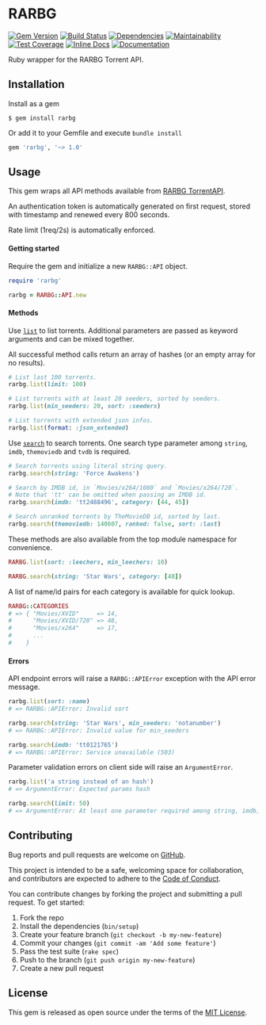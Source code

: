 # RARBG
[![Gem Version](https://img.shields.io/gem/v/rarbg.svg?colorB=brightgreen)](https://rubygems.org/gems/rarbg)
[![Build Status](https://travis-ci.org/epistrephein/rarbg.svg?branch=master)](https://travis-ci.org/epistrephein/rarbg)
[![Dependencies](https://badges.depfu.com/badges/32877a5a58ad7eb3f5db321d85a23c1b/overview.svg)](https://depfu.com/github/epistrephein/rarbg?project_id=5845)
[![Maintainability](https://api.codeclimate.com/v1/badges/adf6a91b754bb4aaacf2/maintainability)](https://codeclimate.com/github/epistrephein/rarbg/maintainability)
[![Test Coverage](https://api.codeclimate.com/v1/badges/adf6a91b754bb4aaacf2/test_coverage)](https://codeclimate.com/github/epistrephein/rarbg/test_coverage)
[![Inline Docs](https://inch-ci.org/github/epistrephein/rarbg.svg?branch=master)](https://inch-ci.org/github/epistrephein/rarbg)
[![Documentation](https://img.shields.io/badge/docs-yard-blue.svg)](https://epistrephein.github.io/rarbg)

Ruby wrapper for the RARBG Torrent API.

## Installation

Install as a gem

```shell
$ gem install rarbg
```

Or add it to your Gemfile and execute `bundle install`

```ruby
gem 'rarbg', '~> 1.0'
```

## Usage

This gem wraps all API methods available from [RARBG TorrentAPI](https://torrentapi.org/apidocs_v2.txt).

An authentication token is automatically generated on first request, stored with timestamp and renewed every 800 seconds.

Rate limit (1req/2s) is automatically enforced.

#### Getting started

Require the gem and initialize a new `RARBG::API` object.

```ruby
require 'rarbg'

rarbg = RARBG::API.new
```

#### Methods

Use [`list`](https://epistrephein.github.io/rarbg/RARBG/API.html#list-instance_method) to list torrents.
Additional parameters are passed as keyword arguments and can be mixed together.

All successful method calls return an array of hashes (or an empty array for no results).

```ruby
# List last 100 torrents.
rarbg.list(limit: 100)

# List torrents with at least 20 seeders, sorted by seeders.
rarbg.list(min_seeders: 20, sort: :seeders)

# List torrents with extended json infos.
rarbg.list(format: :json_extended)
```

Use [`search`](https://epistrephein.github.io/rarbg/RARBG/API.html#search-instance_method) to search torrents.
One search type parameter among `string`, `imdb`, `themoviedb` and `tvdb` is required.

```ruby
# Search torrents using literal string query.
rarbg.search(string: 'Force Awakens')

# Search by IMDB id, in `Movies/x264/1080` and `Movies/x264/720`.
# Note that 'tt' can be omitted when passing an IMDB id.
rarbg.search(imdb: 'tt2488496', category: [44, 45])

# Search unranked torrents by TheMovieDB id, sorted by last.
rarbg.search(themoviedb: 140607, ranked: false, sort: :last)
```

These methods are also available from the top module namespace for convenience.

```ruby
RARBG.list(sort: :leechers, min_leechers: 10)

RARBG.search(string: 'Star Wars', category: [48])
```

A list of name/id pairs for each category is available for quick lookup.

```ruby
RARBG::CATEGORIES
# => { "Movies/XVID"     => 14,
#      "Movies/XVID/720" => 48,
#      "Movies/x264"     => 17,
#      ...
#    }
```

#### Errors

API endpoint errors will raise a `RARBG::APIError` exception with the API error message.

```ruby
rarbg.list(sort: :name)
# => RARBG::APIError: Invalid sort

rarbg.search(string: 'Star Wars', min_seeders: 'notanumber')
# => RARBG::APIError: Invalid value for min_seeders

rarbg.search(imdb: 'tt0121765')
# => RARBG::APIError: Service unavailable (503)
```

Parameter validation errors on client side will raise an `ArgumentError`.

```ruby
rarbg.list('a string instead of an hash')
# => ArgumentError: Expected params hash

rarbg.search(limit: 50)
# => ArgumentError: At least one parameter required among string, imdb, tvdb, themoviedb for search mode.
```

## Contributing

Bug reports and pull requests are welcome on [GitHub](https://github.com/epistrephein/rarbg).

This project is intended to be a safe, welcoming space for collaboration,
and contributors are expected to adhere to the [Code of Conduct](https://github.com/epistrephein/rarbg/blob/master/CODE_OF_CONDUCT.md).

You can contribute changes by forking the project and submitting a pull request. To get started:

1. Fork the repo
2. Install the dependencies (`bin/setup`)
3. Create your feature branch (`git checkout -b my-new-feature`)
4. Commit your changes (`git commit -am 'Add some feature'`)
5. Pass the test suite (`rake spec`)
6. Push to the branch (`git push origin my-new-feature`)
7. Create a new pull request

## License

This gem is released as open source under the terms of the [MIT License](https://github.com/epistrephein/rarbg/blob/master/LICENSE).
